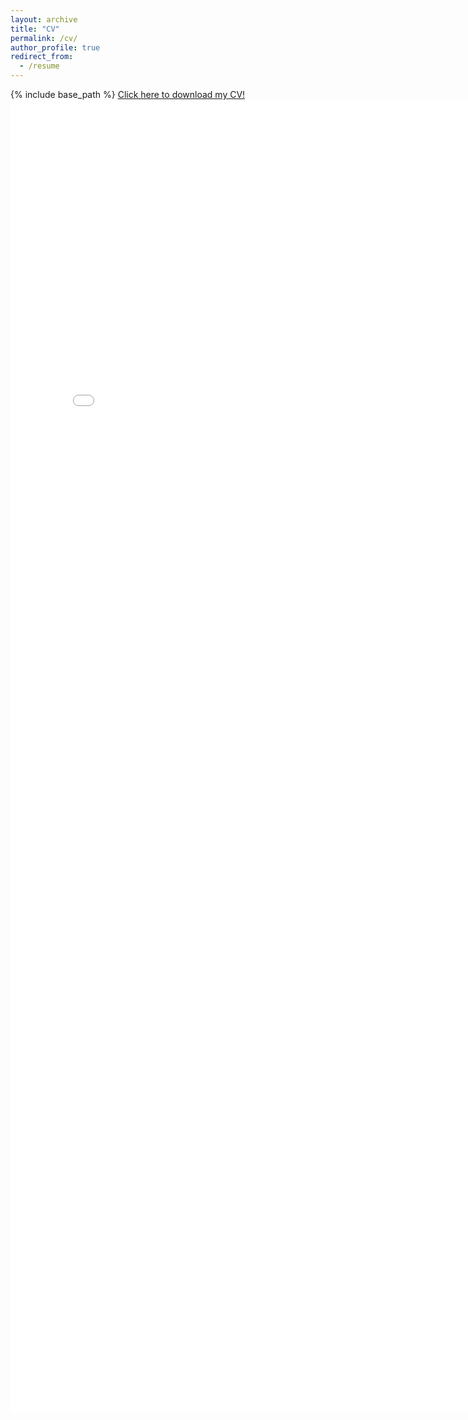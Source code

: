 ```yaml
---
layout: archive
title: "CV"
permalink: /cv/
author_profile: true
redirect_from:
  - /resume
---
```


{% include base_path %}
<a href="/files/ckbuhler_cv.pdf" target="_blank">Click here to download my CV!</a>
<embed src="/files/ckbuhler_cv.pdf" width="800px" height="2100px" />

